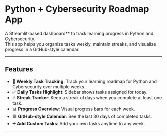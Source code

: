 # Python + Cybersecurity Roadmap App

A Streamlit-based dashboard** to track learning progress in Python and Cybersecurity.  
This app helps you organize tasks weekly, maintain streaks, and visualize progress in a GitHub-style calendar.

---

## Features

- 📌 **Weekly Task Tracking**: Track your learning roadmap for Python and Cybersecurity over multiple weeks.  
- ✅ **Daily Tasks Highlight**: Sidebar shows tasks assigned for today.  
- 🔥 **Streak Tracker**: Keep a streak of days when you complete at least one task.  
- 📊 **Progress Overview**: Visual progress bars for each week.  
- 🟩 **GitHub-style Calendar**: See the last 30 days of completed tasks.  
- ➕ **Add Custom Tasks**: Add your own tasks anytime to any week.

---



